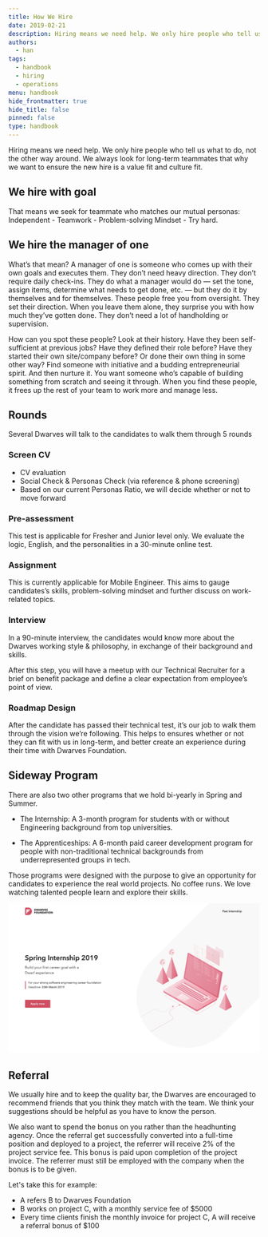 ```yaml
---
title: How We Hire
date: 2019-02-21
description: Hiring means we need help. We only hire people who tell us what to do, not the other way around. We always look for long-term teammates that why we want to ensure the new hire is a value fit and culture fit.
authors: 
  - han
tags: 
  - handbook
  - hiring 
  - operations
menu: handbook
hide_frontmatter: true
hide_title: false
pinned: false
type: handbook
---
```


Hiring means we need help. We only hire people who tell us what to do, not the other way around. We always look for long-term teammates that why we want to ensure the new hire is a value fit and culture fit. 

## We hire with goal
That means we seek for teammate who matches our mutual personas: Independent - Teamwork - Problem-solving Mindset - Try hard.

## We hire the manager of one
What’s that mean? A manager of one is someone who comes up with their own goals and executes them. They don’t need heavy direction. They don’t require daily check-ins. They do what a manager would do — set the tone, assign items, determine what needs to get done, etc. — but they do it by themselves and for themselves.
These people free you from oversight. They set their direction. When you leave them alone, they surprise you with how much they’ve gotten done. They don’t need a lot of handholding or supervision.

How can you spot these people? Look at their history. Have they been self-sufficient at previous jobs? Have they defined their role before? Have they started their own site/company before? Or done their own thing in some other way? Find someone with initiative and a budding entrepreneurial spirit. And then nurture it.
You want someone who’s capable of building something from scratch and seeing it through. When you find these people, it frees up the rest of your team to work more and manage less.

## Rounds
Several Dwarves will talk to the candidates to walk them through 5 rounds

### Screen CV
- CV evaluation
- Social Check & Personas Check (via reference & phone screening)
- Based on our current Personas Ratio, we will decide whether or not to move forward

### Pre-assessment
This test is applicable for Fresher and Junior level only. We evaluate the logic, English, and the personalities in a 30-minute online test.

### Assignment
This is currently applicable for Mobile Engineer. This aims to gauge candidates’s skills, problem-solving mindset and further discuss on work-related topics.

### Interview
In a 90-minute interview, the candidates would know more about the Dwarves working style & philosophy, in exchange of their background and skills.

After this step, you will have a meetup with our Technical Recruiter for a brief on benefit package and define a clear expectation from employee’s point of view.

### Roadmap Design
After the candidate has passed their technical test, it’s our job to walk them through the vision we’re following. This helps to ensures whether or not they can fit with us in long-term, and better create an experience during their time with Dwarves Foundation.

## Sideway Program
There are also two other programs that we hold bi-yearly in Spring and Summer.
- The Internship: A 3-month program for students with or without Engineering background from top universities.

- The Apprenticeships: A 6-month paid career development program for people with non-traditional technical backgrounds from underrepresented groups in tech.

Those programs were designed with the purpose to give an opportunity for candidates to experience the real world projects. No coffee runs. We love watching talented people learn and explore their skills.

![](assets/how-we-hire_internship.webp)

## Referral
We usually hire and to keep the quality bar, the Dwarves are encouraged to recommend friends that you think they match with the team. We think your suggestions should be helpful as you have to know the person.

We also want to spend the bonus on you rather than the headhunting agency.  Once the referral get successfully converted into a full-time position and deployed to a project, the referrer will receive 2% of the project service fee. 
This bonus is paid upon completion of the project invoice. The referrer must still be employed with the company when the bonus is to be given. 

Let's take this for example:

- A refers B to Dwarves Foundation 
- B works on project C, with a monthly service fee of $5000
- Every time clients finish the monthly invoice for project C, A will receive a referral bonus of $100